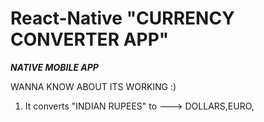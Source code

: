 # React-Native "CURRENCY CONVERTER APP"

***NATIVE MOBILE APP***

WANNA KNOW ABOUT ITS WORKING :)
   1. It converts "INDIAN RUPEES" to ---> DOLLARS,EURO,
